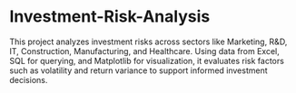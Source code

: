 # Investment-Risk-Analysis
This project analyzes investment risks across sectors like Marketing, R&amp;D, IT, Construction, Manufacturing, and Healthcare. Using data from Excel, SQL for querying, and Matplotlib for visualization, it evaluates risk factors such as volatility and return variance to support informed investment decisions.
